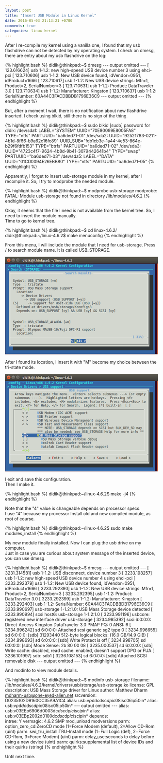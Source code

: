 ```yaml
---
layout: post
title: "Insert USB Module in Linux Kernel"
date: 2016-05-03 21:13:21 +0700
comments: true
categories: linux kernel 
---
```

After I re-compile my kernel using a vanilla one, I found that my usb flashdrive 
can not be detected by my operating system. I check on dmesg, there are entry
about my usb flashdrive on the log:

{% highlight bash %}
didik@thinkpad:~$ dmesg
--- output omitted ---
[  123.616624] usb 1-1.2: new high-speed USB device number 3 using ehci-pci
[  123.710606] usb 1-1.2: New USB device found, idVendor=0951, idProduct=1666
[  123.710617] usb 1-1.2: New USB device strings: Mfr=1, Product=2, SerialNumber=3
[  123.710631] usb 1-1.2: Product: DataTraveler 3.0
[  123.710634] usb 1-1.2: Manufacturer: Kingston
[  123.710637] usb 1-1.2: SerialNumber: 60A44C3FACDBBDB1796E36C9
--- output omitted ---
{% endhighlight %}

But, after a moment I wait, there is no notification about new flashdrive
inserted. I check using blkid, still there is no sign of the thing.

{% highlight bash %}
didik@thinkpad:~$ sudo blkid
[sudo] password for didik: 
/dev/sda1: LABEL="SYSTEM" UUID="70E80099E8005FA8" TYPE="ntfs" PARTUUID="ba6ded71-01"
/dev/sda2: UUID="92521783-0211-4b1d-8f66-b9a62c16fc89" UUID_SUB="fdb1cb3e-1a44-4e53-864e-b29f6fdfb153" TYPE="btrfs" PARTUUID="ba6ded71-02"
/dev/sda3: UUID="4723c4f7-9624-4b8d-9b41-3079442641b4" TYPE="swap" PARTUUID="ba6ded71-03"
/dev/sda5: LABEL="DATA" UUID="01CD0094E26EBB80" TYPE="ntfs" PARTUUID="ba6ded71-05"
{% endhighlight %}

Apparently, I forget to insert usb-storage module in my kernel, after I
recompile it. So, I try to modprobe the needed module.

{% highlight bash %}
didik@thinkpad:~$ modprobe usb-storage
modprobe: FATAL: Module usb-storage not found in directory /lib/modules/4.6.2
{% endhighlight %}

Okay, it seems that the file I need is not available from the kernel tree. So, I
need to insert the module manually.  
Time to go to kernel tree.

{% highlight bash %}
didik@thinkpad:~$ cd linux-4.6.2/
didik@thinkpad:~/linux-4.6.2$ make menuconfig
{% endhighlight %}

From this menu, I will include the module that I need for usb-storage. Press /
to search module name. It is called USB_STORAGE.

![usb-module0.png](/static/img/usb-module0.png)

After I found its location, I insert it with "M" become my choice between the
tri-state mode. 

![usb-module1.png](/static/img/usb-module1.png)

I exit and save this configuration.  
Then I make it.

{% highlight bash %}
didik@thinkpad:~/linux-4.6.2$ make -j4
{% endhighlight %}

Note that the "4" value is changeable depends on processor specs.  
I use "4" because my processor 
Install old and new compiled module, as root of course.

{% highlight bash %}
didik@thinkpad:~/linux-4.6.2$ sudo make modules_install
{% endhighlight %}

My new module finally installed. Now I can plug the usb drive on my computer.  
Just in case you are curious about system message of the inserted device, you 
can use dmesg.

{% highlight bash %}
didik@thinkpad:~$ dmesg
--- output omitted ---
[ 3231.314581] usb 1-1.2: USB disconnect, device number 3
[ 3233.198257] usb 1-1.2: new high-speed USB device number 4 using ehci-pci
[ 3233.292379] usb 1-1.2: New USB device found, idVendor=0951, idProduct=1666
[ 3233.292390] usb 1-1.2: New USB device strings: Mfr=1, Product=2, SerialNumber=3
[ 3233.292395] usb 1-1.2: Product: DataTraveler 3.0
[ 3233.292399] usb 1-1.2: Manufacturer: Kingston
[ 3233.292403] usb 1-1.2: SerialNumber: 60A44C3FACDBBDB1796E36C9
[ 3233.990697] usb-storage 1-1.2:1.0: USB Mass Storage device detected
[ 3233.990994] scsi host6: usb-storage 1-1.2:1.0
[ 3233.991196] usbcore: registered new interface driver usb-storage
[ 3234.995392] scsi 6:0:0:0: Direct-Access     Kingston DataTraveler 3.0 PMAP PQ: 0 ANSI: 6
[ 3234.996242] sd 6:0:0:0: Attached scsi generic sg2 type 0
[ 3234.996655] sd 6:0:0:0: [sdb] 31293440 512-byte logical blocks: (16.0 GB/14.9 GiB)
[ 3234.998693] sd 6:0:0:0: [sdb] Write Protect is off
[ 3234.998705] sd 6:0:0:0: [sdb] Mode Sense: 2b 80 00 08
[ 3235.000537] sd 6:0:0:0: [sdb] Write cache: disabled, read cache: enabled, doesn't support DPO or FUA
[ 3236.101997]  sdb: sdb1
[ 3236.108153] sd 6:0:0:0: [sdb] Attached SCSI removable disk
--- output omitted ---
{% endhighlight %}

And modinfo to view module details.

{% highlight bash %}
didik@thinkpad:~$ modinfo usb-storage
filename:       /lib/modules/4.6.2/kernel/drivers/usb/storage/usb-storage.ko
license:        GPL
description:    USB Mass Storage driver for Linux
author:         Matthew Dharm <mdharm-usb@one-eyed-alien.net>
srcversion:     D0235102D9160CC35A9A1C4
alias:          usb:v*p*d*dc*dsc*dp*ic08isc06ip50in*
alias:          usb:v*p*d*dc*dsc*dp*ic08isc05ip50in*
--- output omitted ---
alias:          usb:v03EEp6906d0003dc*dsc*dp*ic*isc*ip*in*
alias:          usb:v03EBp2002d0100dc*dsc*dp*ic*isc*ip*in*
depends:        
intree:         Y
vermagic:       4.6.2 SMP mod_unload modversions 
parm:           option_zero_cd:ZeroCD mode (1=Force Modem (default), 2=Allow CD-Rom (uint)
parm:           swi_tru_install:TRU-Install mode (1=Full Logic (def), 2=Force CD-Rom, 3=Force Modem) (uint)
parm:           delay_use:seconds to delay before using a new device (uint)
parm:           quirks:supplemental list of device IDs and their quirks (string)
{% endhighlight %}

Until next time.
